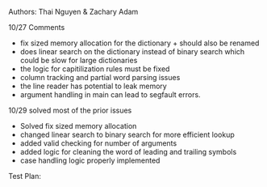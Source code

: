 Authors: Thai Nguyen & Zachary Adam


10/27 Comments
- fix sized memory allocation for the dictionary + should also be renamed
- does linear search on the dictionary instead of binary search which could be slow for large dictionaries
- the logic for capitilization rules must be fixed
- column tracking and partial word parsing issues
- the line reader has potential to leak memory
- argument handling in main can lead to segfault errors. 


10/29 solved most of the prior issues
- Solved fix sized memory allocation
- changed linear search to binary search for more efficient lookup
- added valid checking for number of arguments
- added logic for cleaning the word of leading and trailing symbols
- case handling logic properly implemented

Test Plan: 

